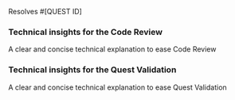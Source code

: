 Resolves #[QUEST ID]

### Technical insights for the Code Review

A clear and concise technical explanation to ease Code Review

### Technical insights for the Quest Validation

A clear and concise technical explanation to ease Quest Validation

